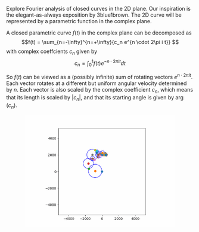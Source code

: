Explore Fourier analysis of closed curves in the 2D plane. Our inspiration is the elegant-as-always exposition by 3blue1brown.
The 2D curve will be represented by a parametric function in the complex plane.

A closed parametric curve $f(t)$ in the complex plane can be decomposed as
$$f(t) = \sum_{n=-\infty}^{n=+\infty}{c_n e^{n \cdot 2\pi i t}} $$
with complex coeffcients $c_n$ given by
$$c_n=\int_0^1{f(t)e^{-n \cdot 2\pi i t} dt}$$

So $f(t)$ can be viewed as a (possibly infinite) sum of rotating vectors $e^{n \cdot 2\pi i t}$. Each vector rotates at a different but uniform angular velocity determined by $n$. Each vector is also scaled by the complex coefficient $c_n$, which means that its length is scaled by $|c_n|$, and that its starting angle is given by $\arg(c_n)$.

<p align="center" width="100%">
    <img width="80%" src="N=200.gif">
</p>
